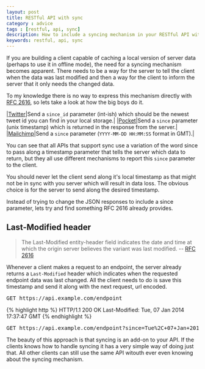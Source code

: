 ```yaml
---
layout: post
title: RESTful API with sync
category : advice
tags : [restful, api, sync]
description: How to include a syncing mechanism in your RESTful API without reinventing the wheel.
keywords: restful, api, sync
---
```


If you are building a client capable of caching a local version of server data (perhaps to use it in offline mode), the need for a syncing mechanism becomes apparent. There needs to be a way for the server to tell the client when the data was last modified and then a way for the client to inform the server that it only needs the changed data.

To my knowledge there is no way to express this mechanism directly with [RFC 2616](http://www.w3.org/Protocols/rfc2616/rfc2616.html), so lets take a look at how the big boys do it.

|[Twitter](https://dev.twitter.com/)|Send a `since_id` parameter (int-ish) which should be the newest tweet id you can find in your local storage.|
|[Pocket](http://getpocket.com/api/)|Send a `since` parameter (unix timestamp) which is returned in the response from the server.|
|[Mailchimp](http://apidocs.mailchimp.com/api/)|Send a `since` parameter (`YYYY-MM-DD HH:MM:SS` format in GMT).|

You can see that all APIs that support sync use a variation of the word since to pass along a timestamp parameter that tells the server which data to return, but they all use different mechanisms to report this `since` parameter to the client.

You should never let the client send along it's local timestamp as that might not be in sync with you server which will result in data loss. The obvious choice is for the server to send along the desired timestamp.

Instead of trying to change the JSON responses to include a since parameter, lets try and find something RFC 2616 already provides.

## Last-Modified header

> The Last-Modified entity-header field indicates the date and time at which the origin server believes the variant was last modified.
-- [RFC 2616](http://www.w3.org/Protocols/rfc2616/rfc2616-sec14.html#sec14.29)

Whenever a client makes a request to an endpoint, the server already returns a `Last-Modified` header which indicates when the requested endpoint data was last changed. All the client needs to do is save this timestamp and send it along with the next request, url encoded.

<pre>
GET https://api.example.com/endpoint
</pre>

{% highlight http %}
HTTP/1.1 200 OK
Last-Modified: Tue, 07 Jan 2014 17:37:47 GMT
{% endhighlight %}

<pre>
GET https://api.example.com/endpoint?since=Tue%2C+07+Jan+2014+17%3A37%3A47+GMT
</pre>

The beauty of this approach is that syncing is an add-on to your API. If the clients knows how to handle syncing it has a very simple way of doing just that. All other clients can still use the same API witouth ever even knowing about the syncing mechanism.
